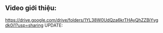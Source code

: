 ## Video giới thiệu:

https://drive.google.com/drive/folders/1YL38W0UdQza6krTHAyQhZZBiYvgdk0i1?usp=sharing 
UPDATE:
 
